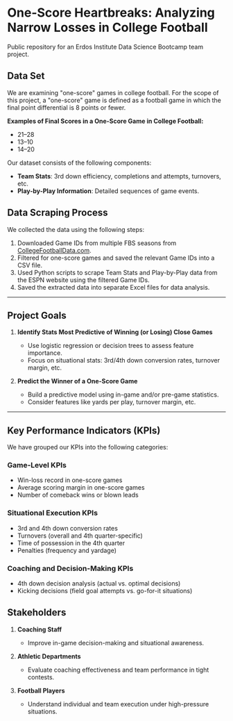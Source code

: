 # One-Score Heartbreaks: Analyzing Narrow Losses in College Football
Public repository for an Erdos Institute Data Science Bootcamp team project.

## Data Set
We are examining "one-score" games in college football. For the scope of this project, a "one-score" game is defined as a football game in which the final point differential is 8 points or fewer.

**Examples of Final Scores in a One-Score Game in College Football:**
- 21–28  
- 13–10  
- 14–20

Our dataset consists of the following components:
- **Team Stats**: 3rd down efficiency, completions and attempts, turnovers, etc.
- **Play-by-Play Information**: Detailed sequences of game events.

## Data Scraping Process
We collected the data using the following steps:

1. Downloaded Game IDs from multiple FBS seasons from [CollegeFootballData.com](https://collegefootballdata.com/).
2. Filtered for one-score games and saved the relevant Game IDs into a CSV file.
3. Used Python scripts to scrape Team Stats and Play-by-Play data from the ESPN website using the filtered Game IDs.
4. Saved the extracted data into separate Excel files for data analysis.

---

## Project Goals

1. **Identify Stats Most Predictive of Winning (or Losing) Close Games**
   - Use logistic regression or decision trees to assess feature importance.
   - Focus on situational stats: 3rd/4th down conversion rates, turnover margin, etc.

2. **Predict the Winner of a One-Score Game**
   - Build a predictive model using in-game and/or pre-game statistics.
   - Consider features like yards per play, turnover margin, etc.

---

## Key Performance Indicators (KPIs)
We have grouped our KPIs into the following categories:

### Game-Level KPIs
- Win-loss record in one-score games
- Average scoring margin in one-score games
- Number of comeback wins or blown leads

### Situational Execution KPIs
- 3rd and 4th down conversion rates
- Turnovers (overall and 4th quarter-specific)
- Time of possession in the 4th quarter
- Penalties (frequency and yardage)

### Coaching and Decision-Making KPIs
- 4th down decision analysis (actual vs. optimal decisions)
- Kicking decisions (field goal attempts vs. go-for-it situations)

## Stakeholders

1. **Coaching Staff**
   - Improve in-game decision-making and situational awareness.

2. **Athletic Departments**
   - Evaluate coaching effectiveness and team performance in tight contests.

3. **Football Players**
   - Understand individual and team execution under high-pressure situations.
